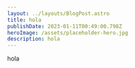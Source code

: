 ```yaml
---
layout: ../layouts/BlogPost.astro
title: hola
publishDate: 2023-01-11T00:49:00.798Z
heroImage: /assets/placeholder-hero.jpg
description: hola
---
```

h﻿ola